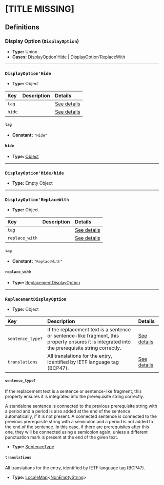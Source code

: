 # [TITLE MISSING]

## Definitions

### <a name="DisplayOption"></a> Display Option (`DisplayOption`)

- **Type:** Union
- **Cases:** <a href="#DisplayOption'Hide">DisplayOption'Hide</a> | <a href="#DisplayOption'ReplaceWith">DisplayOption'ReplaceWith</a>

---

### <a name="DisplayOption'Hide"></a> `DisplayOption'Hide`

- **Type:** Object

Key | Description | Details
:-- | :-- | :--
`tag` |  | <a href="#DisplayOption'Hide/tag">See details</a>
`hide` |  | <a href="#DisplayOption'Hide/hide">See details</a>

#### <a name="DisplayOption'Hide/tag"></a> `tag`

- **Constant:** `"Hide"`

#### <a name="DisplayOption'Hide/hide"></a> `hide`

- **Type:** <a href="#DisplayOption'Hide/hide">Object</a>

---

### <a name="DisplayOption'Hide/hide"></a> `DisplayOption'Hide/hide`

- **Type:** Empty Object

---

### <a name="DisplayOption'ReplaceWith"></a> `DisplayOption'ReplaceWith`

- **Type:** Object

Key | Description | Details
:-- | :-- | :--
`tag` |  | <a href="#DisplayOption'ReplaceWith/tag">See details</a>
`replace_with` |  | <a href="#DisplayOption'ReplaceWith/replace_with">See details</a>

#### <a name="DisplayOption'ReplaceWith/tag"></a> `tag`

- **Constant:** `"ReplaceWith"`

#### <a name="DisplayOption'ReplaceWith/replace_with"></a> `replace_with`

- **Type:** <a href="#ReplacementDisplayOption">ReplacementDisplayOption</a>

---

### <a name="ReplacementDisplayOption"></a> `ReplacementDisplayOption`

- **Type:** Object

Key | Description | Details
:-- | :-- | :--
`sentence_type?` | If the replacement text is a sentence or sentence-like fragment, this property ensures it is integrated into the prerequisite string correctly. | <a href="#ReplacementDisplayOption/sentence_type">See details</a>
`translations` | All translations for the entry, identified by IETF language tag (BCP47). | <a href="#ReplacementDisplayOption/translations">See details</a>

#### <a name="ReplacementDisplayOption/sentence_type"></a> `sentence_type?`

If the replacement text is a sentence or sentence-like fragment, this property ensures it is integrated into the prerequisite string correctly.

A standalone sentence is connected to the previous prerequisite string with a period and a period is also added at the end of the sentence automatically, if it is not present. A connected sentence is connected to the previous prerequisite string with a semicolon and a period is not added to the end of the sentence. In this case, if there are prerequisites after this one, they will be connected using a semicolon again, unless a different punctuation mark is present at the end of the given text.

- **Type:** <a href="./single/TextPrerequisite.md#SentenceType">SentenceType</a>

#### <a name="ReplacementDisplayOption/translations"></a> `translations`

All translations for the entry, identified by IETF language tag (BCP47).

- **Type:** <a href="../_LocaleMap.md#LocaleMap">LocaleMap</a>&lt;<a href="../_NonEmptyString.md#NonEmptyString">NonEmptyString</a>&gt;
